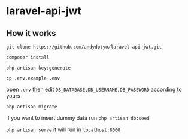 # laravel-api-jwt

## How it works

`git clone https://github.com/andydptyo/laravel-api-jwt.git`

`composer install`

`php artisan key:generate`

`cp .env.example .env`

open `.env` then edit `DB_DATABASE,DB_USERNAME,DB_PASSWORD` according to yours

`php artisan migrate`

if you want to insert dummy data run `php artisan db:seed`

`php artisan serve` it will run in `localhost:8000`
